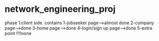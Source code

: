 # network_engineering_proj
phase 1:client side. contains
1-jobseeker page-->almost done
2-company page-->done
3-home page-->done
4-login/sign up page-->done
5-extra point !!!!none


